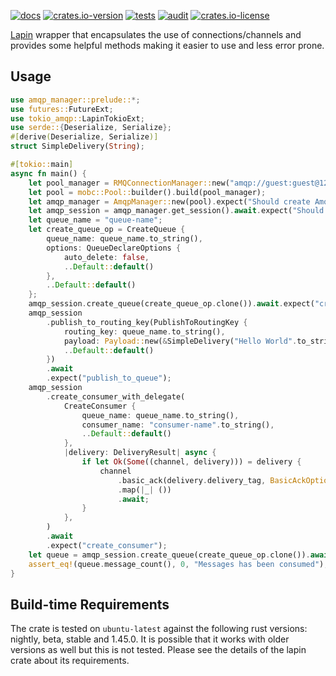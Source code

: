 [![docs](https://docs.rs/amqp-manager/badge.svg)](https://docs.rs/amqp-manager)
[![crates.io-version](https://img.shields.io/crates/v/amqp-manager)](https://crates.io/crates/amqp-manager)
[![tests](https://github.com/adrianbenavides/amqp-manager/workflows/Tests/badge.svg)](https://github.com/adrianbenavides/amqp-manager/actions)
[![audit](https://github.com/adrianbenavides/amqp-manager/workflows/Audit/badge.svg)](https://github.com/adrianbenavides/amqp-manager/actions)
[![crates.io-license](https://img.shields.io/crates/l/amqp-manager)](LICENSE)

[Lapin](https://github.com/CleverCloud/lapin) wrapper that encapsulates the use of connections/channels and provides some 
helpful methods making it easier to use and less error prone. 

## Usage

```rust
use amqp_manager::prelude::*;
use futures::FutureExt;
use tokio_amqp::LapinTokioExt;
use serde::{Deserialize, Serialize};
#[derive(Deserialize, Serialize)]
struct SimpleDelivery(String);

#[tokio::main]
async fn main() {
    let pool_manager = RMQConnectionManager::new("amqp://guest:guest@127.0.0.1:5672//".to_string(), ConnectionProperties::default().with_tokio());
    let pool = mobc::Pool::builder().build(pool_manager);
    let amqp_manager = AmqpManager::new(pool).expect("Should create AmqpManager instance");
    let amqp_session = amqp_manager.get_session().await.expect("Should create AmqpSession instance");
    let queue_name = "queue-name";
    let create_queue_op = CreateQueue {
        queue_name: queue_name.to_string(),
        options: QueueDeclareOptions {
            auto_delete: false,
            ..Default::default()
        },
        ..Default::default()
    };
    amqp_session.create_queue(create_queue_op.clone()).await.expect("create_queue");
    amqp_session
        .publish_to_routing_key(PublishToRoutingKey {
            routing_key: queue_name.to_string(),
            payload: Payload::new(&SimpleDelivery("Hello World".to_string())).unwrap(),
            ..Default::default()
        })
        .await
        .expect("publish_to_queue");
    amqp_session
        .create_consumer_with_delegate(
            CreateConsumer {
                queue_name: queue_name.to_string(),
                consumer_name: "consumer-name".to_string(),
                ..Default::default()
            },
            |delivery: DeliveryResult| async {
                if let Ok(Some((channel, delivery))) = delivery {
                    channel
                        .basic_ack(delivery.delivery_tag, BasicAckOptions::default())
                        .map(|_| ())
                        .await;
                }
            },
        )
        .await
        .expect("create_consumer");
    let queue = amqp_session.create_queue(create_queue_op.clone()).await.expect("create_queue");
    assert_eq!(queue.message_count(), 0, "Messages has been consumed");
}
```

## Build-time Requirements

The crate is tested on `ubuntu-latest` against the following rust versions: nightly, beta, stable and 1.45.0.
It is possible that it works with older versions as well but this is not tested.
Please see the details of the lapin crate about its requirements.
